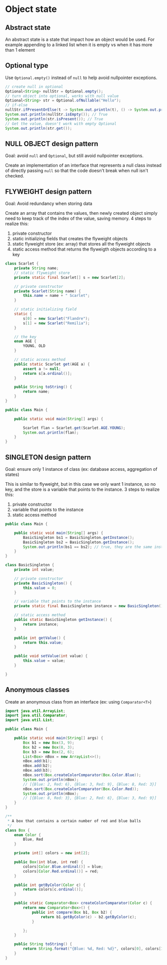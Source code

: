 # Object state

## Abstract state

An abstract state is a state that impact how an object would be used. For example appending to a linked list when it is empty vs when it has more than 1 element

## Optional type

Use `Optional.empty()` instead of `null` to help avoid nullpointer exceptions.
```java
// create null in optional
Optional<String> nullStr = Optional.empty();
// turn object into optional, works with null value
Optional<String> str = Optional.ofNullable("Hello");
// if-else
nullStr.ifPresentOrElse(t -> System.out.println(t), () -> System.out.println("String is empty"));
System.out.println(nullStr.isEmpty()); // True
System.out.println(str.isPresent()); // True
// Get the value, doesn't work with empty Optional
System.out.println(str.get());
```

## NULL OBJECT design pattern

Goal: avoid `null` and `Optional`, but still avoid nullpointer exceptions.

Create an implementation of an interface that represents a null class instead of directly passing `null` so that the code doesn't break when null isn't checked.


## FLYWEIGHT design pattern

Goal: Avoid redundancy when storing data

Create an array that contains the values, then newly created object simply need to keep track of the index of the value, saving memory. 4 steps to realize this:
1. private constructor
2. static initializing fields that creates the flyweight objects
3. static flyweight store (ex: array) that stores all the flyweight objects
4. static access method that returns the flyweigth objects according to a key
```java
class Scarlet {
    private String name;
    // static flyweight store
    private static final Scarlet[] s = new Scarlet[2];

    // private constructor
    private Scarlet(String name) {
        this.name = name + " Scarlet";
    }

    // static initializing field
    static {
        s[0] = new Scarlet("Flandre");
        s[1] = new Scarlet("Remilia");
    }

    // the key
    enum AGE {
        YOUNG, OLD
    }

    // static access method
    public static Scarlet get(AGE a) {
        assert a != null;
        return s[a.ordinal()];
    }

    public String toString() {
        return name;
    }
}

public class Main {

    public static void main(String[] args) {

        Scarlet flan = Scarlet.get(Scarlet.AGE.YOUNG);
        System.out.println(flan);
    }
}
```

## SINGLETON design pattern

Goal: ensure only 1 instance of class (ex: database access, aggregation of states)

This is similar to flyweight, but in this case we only want 1 instance, so no key, and the store is a variable that points to the instance. 3 steps to realize this:
1. private constructor
2. variable that points to the instance
3. static access method
```java
public class Main {

    public static void main(String[] args) {
        BasicSingleton bs1 = BasicSingleton.getInstance();
        BasicSingleton bs2 = BasicSingleton.getInstance();
        System.out.println(bs1 == bs2); // true, they are the same instance
    }
}

class BasicSingleton {
    private int value;

    // private constructor
    private BasicSingleton() {
        this.value = 0;
    }

    // variable that points to the instance
    private static final BasicSingleton instance = new BasicSingleton();

    // static access method
    public static BasicSingleton getInstance() {
        return instance;
    }

    public int getValue() {
        return this.value;
    }

    public void setValue(int value) {
        this.value = value;
    }

}
```

## Anonymous classes

Create an anonymous class from an interface (ex: using `Comparator<T>`)
```java
import java.util.ArrayList;
import java.util.Comparator;
import java.util.List;

public class Main {

    public static void main(String[] args) {
        Box b1 = new Box(3, 9);
        Box b2 = new Box(8, 3);
        Box b3 = new Box(2, 6);
        List<Box> nBox = new ArrayList<>();
        nBox.add(b1);
        nBox.add(b2);
        nBox.add(b3);
        nBox.sort(Box.createColorComparator(Box.Color.Blue));
        System.out.println(nBox);
        // [{Blue: 2, Red: 6}, {Blue: 3, Red: 9}, {Blue: 8, Red: 3}]
        nBox.sort(Box.createColorComparator(Box.Color.Red));
        System.out.println(nBox);
        // [{Blue: 8, Red: 3}, {Blue: 2, Red: 6}, {Blue: 3, Red: 9}]
    }
}

/**
 * A box that contains a certain number of red and blue balls
 */
class Box {
    enum Color {
        Blue, Red
    }

    private int[] colors = new int[2];

    public Box(int blue, int red) {
        colors[Color.Blue.ordinal()] = blue;
        colors[Color.Red.ordinal()] = red;
    }

    public int getByColor(Color c) {
        return colors[c.ordinal()];
    }

    public static Comparator<Box> createColorComparator(Color c) {
        return new Comparator<Box>() {
            public int compare(Box b1, Box b2) {
                return b1.getByColor(c) - b2.getByColor(c);
            }

        };
    }

    public String toString() {
        return String.format("{Blue: %d, Red: %d}", colors[0], colors[1]);
    }
}
```